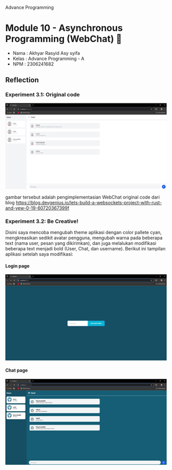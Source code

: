 Advance Programming
# Module 10 - Asynchronous Programming (WebChat) 📘

- Nama    : Akhyar Rasyid Asy syifa
- Kelas   : Advance Programming - A
- NPM     : 2306241682

## Reflection
### Experiment 3.1: Original code

![First](image/original-code.png)

gambar tersebut adalah pengimplementasian WebChat original code dari blog https://blog.devgenius.io/lets-build-a-websockets-project-with-rust-and-yew-0-19-60720367399f

### Experiment 3.2: Be Creative!
Disini saya mencoba mengubah theme aplikasi dengan color pallete cyan, mengkreasikan sedikit avatar pengguna, mengubah warna pada beberapa text (nama user, pesan yang dikirimkan), dan juga melalukan modifikasi beberapa text menjadi bold (User, Chat, dan username). Berikut ini tampilan aplikasi setelah saya modifikasi:

#### Login page
![Second](image/kreasi-login.png)

#### Chat page
![Third](image/kreasi-chat.png)